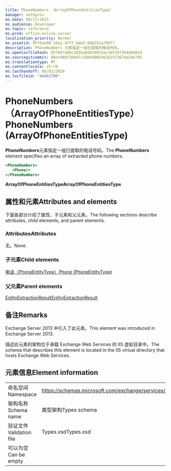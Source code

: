 ```yaml
---
title: PhoneNumbers （ArrayOfPhoneEntitiesType）
manager: sethgros
ms.date: 09/17/2015
ms.audience: Developer
ms.topic: reference
ms.prod: office-online-server
localization_priority: Normal
ms.assetid: 9ff6ae98-34a1-47f7-bde5-608251a789f7
description: PhoneNumbers 元素指定一组已提取的电话号码。
ms.openlocfilehash: 857847a8bc202ba0d630915ac10f197264d840a3
ms.sourcegitcommit: 88ec988f2bb67c1866d06b361615f3674a24e795
ms.translationtype: MT
ms.contentlocale: zh-CN
ms.lasthandoff: 06/03/2020
ms.locfileid: "44461700"
---
```

# <a name="phonenumbers-arrayofphoneentitiestype"></a><span data-ttu-id="af620-103">PhoneNumbers （ArrayOfPhoneEntitiesType）</span><span class="sxs-lookup"><span data-stu-id="af620-103">PhoneNumbers (ArrayOfPhoneEntitiesType)</span></span>

<span data-ttu-id="af620-104">**PhoneNumbers**元素指定一组已提取的电话号码。</span><span class="sxs-lookup"><span data-stu-id="af620-104">The **PhoneNumbers** element specifies an array of extracted phone numbers.</span></span> 
  
```XML
<PhoneNumbers>
   <Phone/>
</PhoneNumbers>
```

 <span data-ttu-id="af620-105">**ArrayOfPhoneEntitiesType**</span><span class="sxs-lookup"><span data-stu-id="af620-105">**ArrayOfPhoneEntitiesType**</span></span>
## <a name="attributes-and-elements"></a><span data-ttu-id="af620-106">属性和元素</span><span class="sxs-lookup"><span data-stu-id="af620-106">Attributes and elements</span></span>

<span data-ttu-id="af620-107">下面各部分介绍了属性、子元素和父元素。</span><span class="sxs-lookup"><span data-stu-id="af620-107">The following sections describe attributes, child elements, and parent elements.</span></span>
  
### <a name="attributes"></a><span data-ttu-id="af620-108">Attributes</span><span class="sxs-lookup"><span data-stu-id="af620-108">Attributes</span></span>

<span data-ttu-id="af620-109">无。</span><span class="sxs-lookup"><span data-stu-id="af620-109">None.</span></span>
  
### <a name="child-elements"></a><span data-ttu-id="af620-110">子元素</span><span class="sxs-lookup"><span data-stu-id="af620-110">Child elements</span></span>

[<span data-ttu-id="af620-111">电话（PhoneEntityType）</span><span class="sxs-lookup"><span data-stu-id="af620-111">Phone (PhoneEntityType)</span></span>](phone-phoneentitytype.md)
  
### <a name="parent-elements"></a><span data-ttu-id="af620-112">父元素</span><span class="sxs-lookup"><span data-stu-id="af620-112">Parent elements</span></span>

[<span data-ttu-id="af620-113">EntityExtractionResult</span><span class="sxs-lookup"><span data-stu-id="af620-113">EntityExtractionResult</span></span>](entityextractionresult.md)
  
## <a name="remarks"></a><span data-ttu-id="af620-114">备注</span><span class="sxs-lookup"><span data-stu-id="af620-114">Remarks</span></span>

<span data-ttu-id="af620-115">Exchange Server 2013 中引入了此元素。</span><span class="sxs-lookup"><span data-stu-id="af620-115">This element was introduced in Exchange Server 2013.</span></span>
  
<span data-ttu-id="af620-116">描述此元素的架构位于承载 Exchange Web Services 的 IIS 虚拟目录中。</span><span class="sxs-lookup"><span data-stu-id="af620-116">The schema that describes this element is located in the IIS virtual directory that hosts Exchange Web Services.</span></span>
  
## <a name="element-information"></a><span data-ttu-id="af620-117">元素信息</span><span class="sxs-lookup"><span data-stu-id="af620-117">Element information</span></span>

|||
|:-----|:-----|
|<span data-ttu-id="af620-118">命名空间</span><span class="sxs-lookup"><span data-stu-id="af620-118">Namespace</span></span>  <br/> |https://schemas.microsoft.com/exchange/services/2006/types  <br/> |
|<span data-ttu-id="af620-119">架构名称</span><span class="sxs-lookup"><span data-stu-id="af620-119">Schema name</span></span>  <br/> |<span data-ttu-id="af620-120">类型架构</span><span class="sxs-lookup"><span data-stu-id="af620-120">Types schema</span></span>  <br/> |
|<span data-ttu-id="af620-121">验证文件</span><span class="sxs-lookup"><span data-stu-id="af620-121">Validation file</span></span>  <br/> |<span data-ttu-id="af620-122">Types.xsd</span><span class="sxs-lookup"><span data-stu-id="af620-122">Types.xsd</span></span>  <br/> |
|<span data-ttu-id="af620-123">可以为空</span><span class="sxs-lookup"><span data-stu-id="af620-123">Can be empty</span></span>  <br/> ||
   


